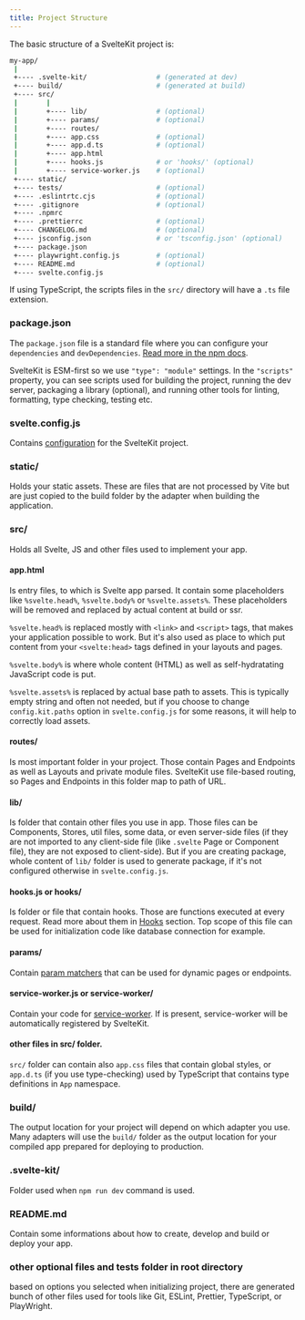```yaml
---
title: Project Structure
---
```


The basic structure of a SvelteKit project is:

```sh
my-app/
 |
 +---- .svelte-kit/                 # (generated at dev)
 +---- build/                       # (generated at build)
 +---- src/
 |       |
 |       +---- lib/                 # (optional)
 |       +---- params/              # (optional)
 |       +---- routes/
 |       +---- app.css              # (optional)
 |       +---- app.d.ts             # (optional)
 |       +---- app.html
 |       +---- hooks.js             # or 'hooks/' (optional)
 |       +---- service-worker.js    # (optional)
 +---- static/
 +---- tests/                       # (optional)
 +---- .eslintrtc.cjs               # (optional)
 +---- .gitignore                   # (optional)
 +---- .npmrc
 +---- .prettierrc                  # (optional)
 +---- CHANGELOG.md                 # (optional)
 +---- jsconfig.json                # or 'tsconfig.json' (optional)
 +---- package.json
 +---- playwright.config.js         # (optional)
 +---- README.md                    # (optional)
 +---- svelte.config.js
```

If using TypeScript, the scripts files in the `src/` directory will have a `.ts` file extension.

### package.json

The `package.json` file is a standard file where you can configure your `dependencies` and `devDependencies`. [Read more in the npm docs](https://docs.npmjs.com/cli/v7/configuring-npm/package-json).

SvelteKit is ESM-first so we use `"type": "module"` settings. In the `"scripts"` property, you can see scripts used for building the project, running the dev server, packaging a library (optional), and running other tools for linting, formatting, type checking, testing etc.

### svelte.config.js

Contains [configuration](configuration) for the SvelteKit project.

### static/

Holds your static assets. These are files that are not processed by Vite but are just copied to the build folder by the adapter when building the application.

### src/

Holds all Svelte, JS and other files used to implement your app.

#### app.html

Is entry files, to which is Svelte app parsed. It contain some placeholders like `%svelte.head%`, `%svelte.body%` or `%svelte.assets%`. These placeholders will be removed and replaced by actual content at build or ssr.

`%svelte.head%` is replaced mostly with `<link>` and `<script>` tags, that makes your application possible to work. But it's also used as place to which put content from your `<svelte:head>` tags defined in your layouts and pages.

`%svelte.body%` is where whole content (HTML) as well as self-hydratating JavaScript code is put.

`%svelte.assets%` is replaced by actual base path to assets. This is typically empty string and often not needed, but if you choose to change `config.kit.paths` option in `svelte.config.js` for some reasons, it will help to correctly load assets.

#### routes/

Is most important folder in your project. Those contain Pages and Endpoints as well as Layouts and private module files. SvelteKit use file-based routing, so Pages and Endpoints in this folder map to path of URL.

#### lib/

Is folder that contain other files you use in app. Those files can be Components, Stores, util files, some data, or even server-side files (if they are not imported to any client-side file (like `.svelte` Page or Component file), they are not exposed to client-side). But if you are creating package, whole content of `lib/` folder is used to generate package, if it's not configured otherwise in `svelte.config.js`.

#### hooks.js or hooks/

Is folder or file that contain hooks. Those are functions executed at every request. Read more about them in [Hooks](hooks) section. Top scope of this file can be used for initialization code like database connection for example.

#### params/

Contain [param matchers](routing#advanced-routing-matching) that can be used for dynamic pages or endpoints.

#### service-worker.js or service-worker/

Contain your code for [service-worker](service-workers). If is present, service-worker will be automatically registered by SvelteKit.

#### other files in src/ folder.

`src/` folder can contain also `app.css` files that contain global styles, or `app.d.ts` (if you use type-checking) used by TypeScript that contains type definitions in `App` namespace.

### build/

The output location for your project will depend on which adapter you use. Many adapters will use the `build/` folder as the output location for your compiled app prepared for deploying to production.

### .svelte-kit/

Folder used when `npm run dev` command is used.

### README.md

Contain some informations about how to create, develop and build or deploy your app.

### other optional files and tests folder in root directory

based on options you selected when initializing project, there are generated bunch of other files used for tools like Git, ESLint, Prettier, TypeScript, or PlayWright.
